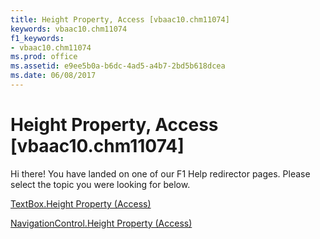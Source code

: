 ```yaml
---
title: Height Property, Access [vbaac10.chm11074]
keywords: vbaac10.chm11074
f1_keywords:
- vbaac10.chm11074
ms.prod: office
ms.assetid: e9ee5b0a-b6dc-4ad5-a4b7-2bd5b618dcea
ms.date: 06/08/2017
---
```



# Height Property, Access [vbaac10.chm11074]

Hi there! You have landed on one of our F1 Help redirector pages. Please select the topic you were looking for below.

[TextBox.Height Property (Access)](http://msdn.microsoft.com/library/3f3d88d9-3561-a25b-5f22-a21b9cad6673%28Office.15%29.aspx)

[NavigationControl.Height Property (Access)](http://msdn.microsoft.com/library/bf46c094-6eef-452b-dca9-ff6d4a3e5006%28Office.15%29.aspx)


